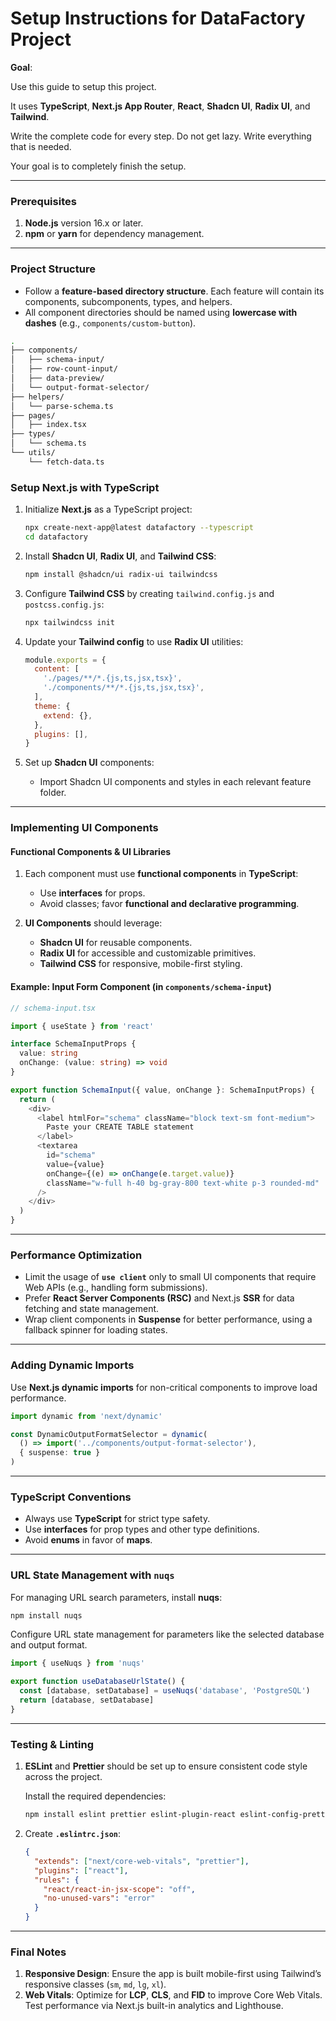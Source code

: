 
# Setup Instructions for DataFactory Project

**Goal**:

Use this guide to setup this project.

It uses **TypeScript**, **Next.js App Router**, **React**, **Shadcn UI**, **Radix UI**, and **Tailwind**.

Write the complete code for every step. Do not get lazy. Write everything that is needed.

Your goal is to completely finish the setup.

---
### Prerequisites

1. **Node.js** version 16.x or later.
2. **npm** or **yarn** for dependency management.

---

### Project Structure

- Follow a **feature-based directory structure**. Each feature will contain its components, subcomponents, types, and helpers. 
- All component directories should be named using **lowercase with dashes** (e.g., `components/custom-button`).

```bash
.
├── components/
│   ├── schema-input/
│   ├── row-count-input/
│   ├── data-preview/
│   └── output-format-selector/
├── helpers/
│   └── parse-schema.ts
├── pages/
│   ├── index.tsx
├── types/
│   └── schema.ts
└── utils/
    └── fetch-data.ts
```

### Setup Next.js with TypeScript

1. Initialize **Next.js** as a TypeScript project:
   ```bash
   npx create-next-app@latest datafactory --typescript
   cd datafactory
   ```

2. Install **Shadcn UI**, **Radix UI**, and **Tailwind CSS**:
   ```bash
   npm install @shadcn/ui radix-ui tailwindcss
   ```

3. Configure **Tailwind CSS** by creating `tailwind.config.js` and `postcss.config.js`:
   ```bash
   npx tailwindcss init
   ```

4. Update your **Tailwind config** to use **Radix UI** utilities:
   ```javascript
   module.exports = {
     content: [
       './pages/**/*.{js,ts,jsx,tsx}',
       './components/**/*.{js,ts,jsx,tsx}',
     ],
     theme: {
       extend: {},
     },
     plugins: [],
   }
   ```

5. Set up **Shadcn UI** components:
   - Import Shadcn UI components and styles in each relevant feature folder.

---

### Implementing UI Components

#### Functional Components & UI Libraries

1. Each component must use **functional components** in **TypeScript**:
   - Use **interfaces** for props.
   - Avoid classes; favor **functional and declarative programming**.

2. **UI Components** should leverage:
   - **Shadcn UI** for reusable components.
   - **Radix UI** for accessible and customizable primitives.
   - **Tailwind CSS** for responsive, mobile-first styling.

#### Example: Input Form Component (in `components/schema-input`)

```typescript
// schema-input.tsx

import { useState } from 'react'

interface SchemaInputProps {
  value: string
  onChange: (value: string) => void
}

export function SchemaInput({ value, onChange }: SchemaInputProps) {
  return (
    <div>
      <label htmlFor="schema" className="block text-sm font-medium">
        Paste your CREATE TABLE statement
      </label>
      <textarea
        id="schema"
        value={value}
        onChange={(e) => onChange(e.target.value)}
        className="w-full h-40 bg-gray-800 text-white p-3 rounded-md"
      />
    </div>
  )
}
```

---

### Performance Optimization

- Limit the usage of **`use client`** only to small UI components that require Web APIs (e.g., handling form submissions).
- Prefer **React Server Components (RSC)** and Next.js **SSR** for data fetching and state management.
- Wrap client components in **Suspense** for better performance, using a fallback spinner for loading states.

---

### Adding Dynamic Imports

Use **Next.js dynamic imports** for non-critical components to improve load performance.

```typescript
import dynamic from 'next/dynamic'

const DynamicOutputFormatSelector = dynamic(
  () => import('../components/output-format-selector'),
  { suspense: true }
)
```

---

### TypeScript Conventions

- Always use **TypeScript** for strict type safety.
- Use **interfaces** for prop types and other type definitions.
- Avoid **enums** in favor of **maps**.

---

### URL State Management with `nuqs`

For managing URL search parameters, install **nuqs**:

```bash
npm install nuqs
```

Configure URL state management for parameters like the selected database and output format.

```typescript
import { useNuqs } from 'nuqs'

export function useDatabaseUrlState() {
  const [database, setDatabase] = useNuqs('database', 'PostgreSQL')
  return [database, setDatabase]
}
```

---

### Testing & Linting

1. **ESLint** and **Prettier** should be set up to ensure consistent code style across the project.

   Install the required dependencies:
   ```bash
   npm install eslint prettier eslint-plugin-react eslint-config-prettier --save-dev
   ```

2. Create **`.eslintrc.json`**:
   ```json
   {
     "extends": ["next/core-web-vitals", "prettier"],
     "plugins": ["react"],
     "rules": {
       "react/react-in-jsx-scope": "off",
       "no-unused-vars": "error"
     }
   }
   ```

---

### Final Notes

1. **Responsive Design**: Ensure the app is built mobile-first using Tailwind’s responsive classes (`sm`, `md`, `lg`, `xl`).
2. **Web Vitals**: Optimize for **LCP**, **CLS**, and **FID** to improve Core Web Vitals. Test performance via Next.js built-in analytics and Lighthouse.
